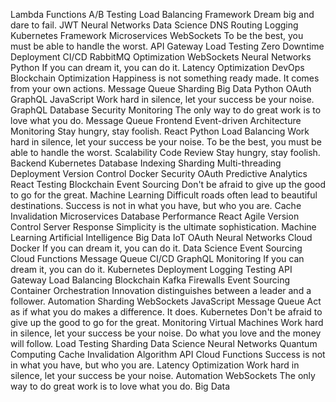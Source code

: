 Lambda Functions A/B Testing Load Balancing Framework Dream big and dare to fail. JWT Neural Networks Data Science DNS Routing Logging
Kubernetes Framework Microservices WebSockets To be the best, you must be able to handle the worst. API Gateway Load Testing Zero Downtime Deployment CI/CD RabbitMQ Optimization
WebSockets Neural Networks Python If you can dream it, you can do it. Latency Optimization DevOps
Blockchain Optimization Happiness is not something ready made. It comes from your own actions. Message Queue Sharding Big Data Python OAuth GraphQL
JavaScript Work hard in silence, let your success be your noise. GraphQL Database Security Monitoring The only way to do great work is to love what you do. Message Queue
Frontend Event-driven Architecture Monitoring Stay hungry, stay foolish. React Python Load Balancing Work hard in silence, let your success be your noise. To be the best, you must be able to handle the worst. Scalability Code Review
Stay hungry, stay foolish. Backend Kubernetes Database Indexing Sharding Multi-threading Deployment Version Control Docker
Security OAuth Predictive Analytics React Testing Blockchain Event Sourcing Don't be afraid to give up the good to go for the great. Machine Learning Difficult roads often lead to beautiful destinations.
Success is not in what you have, but who you are. Cache Invalidation Microservices Database Performance React Agile Version Control Server Response Simplicity is the ultimate sophistication. Machine Learning Artificial Intelligence Big Data IoT
OAuth Neural Networks Cloud Docker If you can dream it, you can do it. Data Science Event Sourcing Cloud Functions
Message Queue CI/CD GraphQL Monitoring If you can dream it, you can do it. Kubernetes Deployment Logging Testing API Gateway Load Balancing Blockchain Kafka Firewalls Event Sourcing
Container Orchestration Innovation distinguishes between a leader and a follower. Automation Sharding WebSockets JavaScript Message Queue Act as if what you do makes a difference. It does. Kubernetes Don't be afraid to give up the good to go for the great. Monitoring Virtual Machines Work hard in silence, let your success be your noise. Do what you love and the money will follow. Load Testing
Sharding Data Science Neural Networks Quantum Computing Cache Invalidation Algorithm API Cloud Functions Success is not in what you have, but who you are. Latency Optimization
Work hard in silence, let your success be your noise. Automation WebSockets The only way to do great work is to love what you do. Big Data
